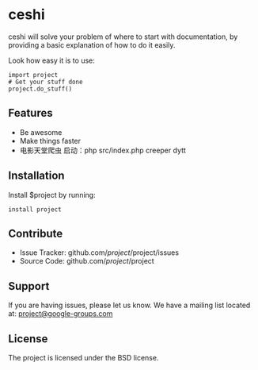 ceshi
========
 
ceshi will solve your problem of where to start with documentation,
by providing a basic explanation of how to do it easily.
 
Look how easy it is to use:
 
    import project
    # Get your stuff done
    project.do_stuff()
 
Features
--------
 
- Be awesome
- Make things faster
- 电影天堂爬虫 启动：php src/index.php creeper dytt
 
Installation
------------
 
Install $project by running:
 
    install project
 
Contribute
----------
 
- Issue Tracker: github.com/$project/$project/issues
- Source Code: github.com/$project/$project
 
Support
-------
 
If you are having issues, please let us know.
We have a mailing list located at: project@google-groups.com
 
License
-------
 
The project is licensed under the BSD license.

